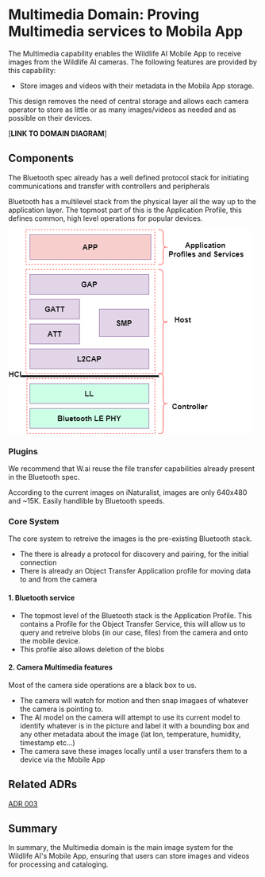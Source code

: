 # Multimedia Domain: Proving Multimedia services to Mobila App 

The Multimedia capability enables the Wildlife AI Mobile App to receive images from the Wildlife AI cameras. The following features are provided by this capability:
- Store images and videos with their metadata in the Mobila App storage.

This design removes the need of central storage and allows each camera operator to store as little or as many images/videos as needed and as possible on their devices.

[**LINK TO DOMAIN DIAGRAM**]

## Components
The Bluetooth spec already has a well defined protocol stack for initiating communications and transfer with controllers and peripherals

Bluetooth has a multilevel stack from the physical layer all the way up to the application layer. The topmost part of this is the Application Profile, this defines common, high level operations for popular devices.

![Bluetooth Stack](../figures/bluetooth_le_stack.png "Bluetooth Stack")

### Plugins

We recommend that W.ai reuse the file transfer capabilities already present in the Bluetooth spec.

According to the current images on iNaturalist, images are only 640x480 and ~15K. Easily handlible by Bluetooth speeds.


### Core System
The core system to retreive the images is the pre-existing Bluetooth stack.
- The there is already a protocol for discovery and pairing, for the initial connection
- There is already an Object Transfer Application profile for moving data to and from the camera

#### 1. Bluetooth service
- The topmost level of the Bluetooth stack is the Application Profile. This contains a Profile for the Object Transfer Service, this will allow us to query and retreive blobs (in our case, files) from the camera and onto the mobile device.
- This profile also allows deletion of the blobs

#### 2. Camera Multimedia features
Most of the camera side operations are a black box to us.
- The camera will watch for motion and then snap imagaes of whatever the camera is pointing to.
- The AI model on the camera will attempt to use its current model to identify whatever is in the picture and label it with a bounding box and any other metadata about the image (lat lon, temperature, humidity, timestamp etc...)
- The camera save these images locally until a user transfers them to a device via the Mobile App


## Related ADRs

[ADR 003](https://github.com/adamhill/ArchitecturalKatas-2023/blob/main/ADRs/ADR003-Processing%20with%203rd%20Parties%20and%20Edge%20Computing)

## Summary
In summary, the Multimedia domain is the main image system for the Wildlife AI's Mobile App, ensuring that users can store images and videos for processing and cataloging.